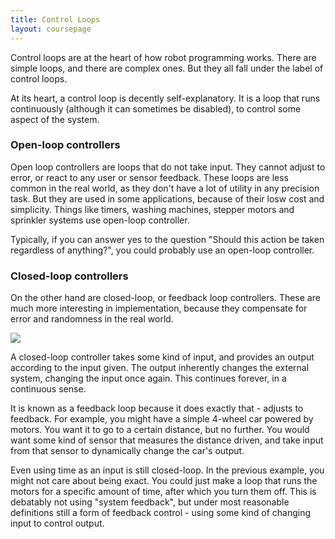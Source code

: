 ```yaml
---
title: Control Loops
layout: coursepage
---
```


Control loops are at the heart of how robot programming works. There are simple loops, and there are complex ones. But they all fall under the label of control loops.

At its heart, a control loop is decently self-explanatory. It is a loop that runs continuously (although it can sometimes be disabled), to control some aspect of the system.

### Open-loop controllers
Open loop controllers are loops that do not take input. They cannot adjust to error, or react to any user or sensor feedback. These loops are less common in the real world, as they don't have a lot of utility in any precision task. But they are used in some applications, because of their losw cost and simplicity. Things like timers, washing machines, stepper motors and sprinkler systems use open-loop controller.

Typically, if you can answer yes to the question "Should this action be taken regardless of anything?", you could probably use an open-loop controller.

### Closed-loop controllers
On the other hand are closed-loop, or feedback loop controllers. These are much more interesting in implementation, because they compensate for error and randomness in the real world.

![](http://upload.wikimedia.org/wikipedia/commons/2/24/Feedback_loop_with_descriptions.svg)

A closed-loop controller takes some kind of input, and provides an output according to the input given. The output inherently changes the external system, changing the input once again. This continues forever, in a continuous sense.

It is known as a feedback loop because it does exactly that - adjusts to feedback. For example, you might have a simple 4-wheel car powered by motors. You want it to go to a certain distance, but no further. You would want some kind of sensor that measures the distance driven, and take input from that sensor to dynamically change the car's output.

Even using time as an input is still closed-loop. In the previous example, you might not care about being exact. You could just make a loop that runs the motors for a specific amount of time, after which you turn them off. This is debatably not using "system feedback", but under most reasonable definitions still a form of feedback control - using some kind of changing input to control output.
